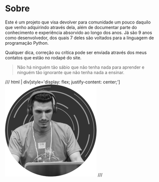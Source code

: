 # Sobre

Este é um projeto que visa devolver para comunidade um pouco daquilo que venho adquirindo através dela, além de documentar parte do conhecimento e experiência  absorvido ao longo dos anos. Já são 9 anos como desenvolvedor, dos quais 7 deles são voltados para a linguagem de programação Python.

Qualquer dica, correção ou crítica pode ser enviada através dos meus contatos que estão no rodapé do site.

> Não há ninguém tão sábio que não tenha nada para aprender e ninguém tão ignorante que não tenha nada a ensinar.


/// html | div[style='display: flex; justify-content: center;']
<img src="assets/andersonfoschiera.png" alt="Imagem de perfil do autor" width="300">
///

